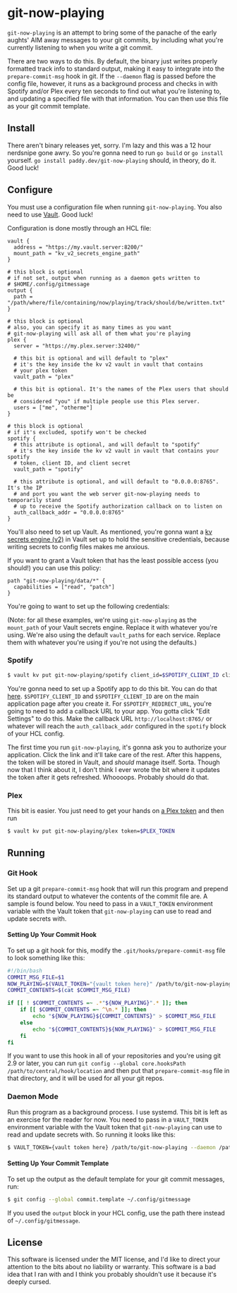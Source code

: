# git-now-playing

`git-now-playing` is an attempt to bring some of the panache of the early
aughts' AIM away messages to your git commits, by including what you're
currently listening to when you write a git commit.

There are two ways to do this. By default, the binary just writes properly
formatted track info to standard output, making it easy to integrate into the
`prepare-commit-msg` hook in git. If the `--daemon` flag is passed before the
config file, however, it runs as a background process and checks in with
Spotify and/or Plex every ten seconds to find out what you're listening to, and
updating a specified file with that information. You can then use this file as
your git commit template.

## Install

There aren't binary releases yet, sorry. I'm lazy and this was a 12 hour
nerdsnipe gone awry. So you're gonna need to run `go build` or `go install`
yourself. `go install paddy.dev/git-now-playing` should, in theory, do it. Good
luck!

## Configure

You must use a configuration file when running `git-now-playing`. You also need
to use [Vault](https://vaultproject.io). Good luck!

Configuration is done mostly through an HCL file:

```hcl
vault {
  address = "https://my.vault.server:8200/"
  mount_path = "kv_v2_secrets_engine_path"
}

# this block is optional
# if not set, output when running as a daemon gets written to
# $HOME/.config/gitmessage
output {
  path = "/path/where/file/containing/now/playing/track/should/be/written.txt"
}

# this block is optional
# also, you can specify it as many times as you want
# git-now-playing will ask all of them what you're playing
plex {
  server = "https://my.plex.server:32400/"
  
  # this bit is optional and will default to "plex"
  # it's the key inside the kv v2 vault in vault that contains
  # your plex token
  vault_path = "plex"

  # this bit is optional. It's the names of the Plex users that should be
  # considered "you" if multiple people use this Plex server.
  users = ["me", "otherme"]
}

# this block is optional
# if it's excluded, spotify won't be checked
spotify {
  # this attribute is optional, and will default to "spotify"
  # it's the key inside the kv v2 vault in vault that contains your spotify
  # token, client ID, and client secret
  vault_path = "spotify"

  # this attribute is optional, and will default to "0.0.0.0:8765". It's the IP
  # and port you want the web server git-now-playing needs to temporarily stand
  # up to receive the Spotify authorization callback on to listen on
  auth_callback_addr = "0.0.0.0:8765"
}
```

You'll also need to set up Vault. As mentioned, you're gonna want a [kv secrets
engine (v2)](https://www.vaultproject.io/api/secret/kv/kv-v2) in Vault set up
to hold the sensitive credentials, because writing secrets to config files
makes me anxious.

If you want to grant a Vault token that has the least possible access (you
should!) you can use this policy:

```hcl
path "git-now-playing/data/*" {
  capabilities = ["read", "patch"]
}
```

You're going to want to set up the following credentials:

(Note: for all these examples, we're using `git-now-playing` as the
`mount_path` of your Vault secrets engine. Replace it with whatever you're
using. We're also using the default `vault_path`s for each service. Replace
them with whatever you're using if you're not using the defaults.)

### Spotify

```sh
$ vault kv put git-now-playing/spotify client_id=$SPOTIFY_CLIENT_ID client_secret=$SPOTIFY_CLIENT_SECRET redirect_url=$SPOTIFY_REDIRECT_URL
```

You're gonna need to set up a Spotify app to do this bit. You can do that
[here](https://developer.spotify.com/dashboard/applications).
`$SPOTIFY_CLIENT_ID` and `$SPOTIFY_CLIENT_ID` are on the main application page
after you create it. For `$SPOTIFY_REDIRECT_URL`, you're going to need to add a
callback URL to your app. You gotta click "Edit Settings" to do this. Make the
callback URL `http://localhost:8765/` or whatever will reach the
`auth_callback_addr` configured in the `spotify` block of your HCL config.

The first time you run `git-now-playing`, it's gonna ask you to authorize your
application. Click the link and it'll take care of the rest. After this
happens, the token will be stored in Vault, and _should_ manage itself. Sorta.
Though now that I think about it, I don't think I ever wrote the bit where it
updates the token after it gets refreshed. Whoooops. Probably should do that.

### Plex

This bit is easier. You just need to get your hands on [a Plex
token](https://support.plex.tv/articles/204059436-finding-an-authentication-token-x-plex-token/)
and then run

```sh
$ vault kv put git-now-playing/plex token=$PLEX_TOKEN
```

## Running

### Git Hook

Set up a git `prepare-commit-msg` hook that will run this program and prepend
its standard output to whatever the contents of the commit file are. A sample
is found below. You need to pass in a `VAULT_TOKEN` environment variable with
the Vault token that `git-now-playing` can use to read and update secrets with.

#### Setting Up Your Commit Hook

To set up a git hook for this, modify the `.git/hooks/prepare-commit-msg` file
to look something like this:

```bash
#!/bin/bash
COMMIT_MSG_FILE=$1
NOW_PLAYING=$(VAULT_TOKEN="{vault token here}" /path/to/git-now-playing /path/to/git-now-playing.hcl)
COMMIT_CONTENTS=$(cat $COMMIT_MSG_FILE)

if [[ ! $COMMIT_CONTENTS =~ .*"${NOW_PLAYING}".* ]]; then
	if [[ $COMMIT_CONTENTS =~ ^\n.* ]]; then
		echo "${NOW_PLAYING}${COMMIT_CONTENTS}" > $COMMIT_MSG_FILE
	else
		echo "${COMMIT_CONTENTS}${NOW_PLAYING}" > $COMMIT_MSG_FILE
	fi
fi
```

If you want to use this hook in all of your repositories and you're using git
2.9 or later, you can run `git config --global core.hooksPath
/path/to/central/hook/location` and then put that `prepare-commit-msg` file in
that directory, and it will be used for all your git repos.

### Daemon Mode

Run this program as a background process. I use systemd. This bit is left as an
exercise for the reader for now. You need to pass in a `VAULT_TOKEN`
environment variable with the Vault token that `git-now-playing` can use to
read and update secrets with. So running it looks like this:

```sh
$ VAULT_TOKEN={vault token here} /path/to/git-now-playing --daemon /path/to/config.hcl
```

#### Setting Up Your Commit Template

To set up the output as the default template for your git commit messages, run:

```sh
$ git config --global commit.template ~/.config/gitmessage
```

If you used the `output` block in your HCL config, use the path there instead
of `~/.config/gitmessage`.

## License

This software is licensed under the MIT license, and I'd like to direct your
attention to the bits about no liability or warranty. This software is a bad
idea that I ran with and I think you probably shouldn't use it because it's
deeply cursed.
